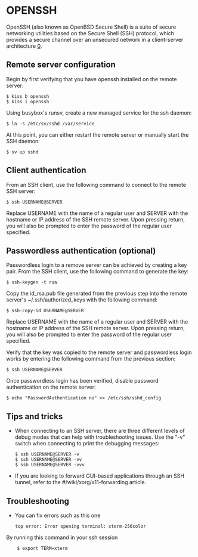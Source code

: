 OPENSSH
=======

OpenSSH (also known as OpenBSD Secure Shell) is a suite of secure networking
utilities based on the Secure Shell (SSH) protocol, which provides a secure 
channel over an unsecured network in a client-server architecture [0].

Remote server configuration
---------------------------

Begin by first verifying that you have openssh installed on the remote server:

    $ kiss b openssh
    $ kiss i openssh

Using busybox's runsv, create a new managed service for the ssh daemon:

    $ ln -s /etc/sv/sshd /var/service

At this point, you can either restart the remote server or manually start the 
SSH daemon:

    $ sv up sshd

Client authentication
---------------------

From an SSH client, use the following command to connect to the remote SSH 
server:

    $ ssh USERNAME@SERVER

Replace USERNAME with the name of a regular user and SERVER with the hostname or 
IP address of the SSH remote server. Upon pressing return, you will also be
prompted to enter the password of the regular user specified.

Passwordless authentication (optional)
--------------------------------------

Passwordless login to a remove server can be achieved by creating a key pair. 
From the SSH client, use the following command to generate the key:

    $ ssh-keygen -t rsa

Copy the id_rsa.pub file generated from the previous step into the remote 
server's ~/.ssh/authorized_keys with the following command:

    $ ssh-copy-id USERNAME@SERVER

Replace USERNAME with the name of a regular user and SERVER with the hostname or 
IP address of the SSH remote server. Upon pressing return, you will also be
prompted to enter the password of the regular user specified.

Verify that the key was copied to the remote server and passwordless login works
by entering the following command from the previous section:

    $ ssh USERNAME@SERVER

Once passwordless login has been verified, disable password authentication on
the remote server:

    $ echo "PasswordAuthentication no" >> /etc/ssh/sshd_config

Tips and tricks
---------------

*   When connecting to an SSH server, there are three different levels of debug
    modes that can help with troubleshooting issues. Use the "-v" switch when
    connecting to print the debugging messages:

        $ ssh USERNAME@SERVER -v
        $ ssh USERNAME@SERVER -vv
        $ ssh USERNAME@SERVER -vvv

*   If you are looking to forward GUI-based applications through an SSH tunnel,
    refer to the #/wiki/xorg/x11-forwarding article.

Troubleshooting
---------------

*   You can fix errors such as this one

        top error: Error opening terminal: xterm-256color

By running this command in your ssh session

        $ export TERM=xterm

[0]: https://www.openssh.com/openbsd.html
[1]: https://wiki.gentoo.org/wiki/SSH
